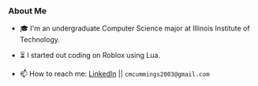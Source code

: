 ### About Me

- 🎓 I'm an undergraduate Computer Science major at Illinois Institute of Technology.
- ⏳ I started out coding on Roblox using Lua.


- 📫 How to reach me: [LinkedIn](https://www.linkedin.com/in/connormcummings/) || `cmcummings2003@gmail.com`

<!--
**gestalt8003/gestalt8003** is a ✨ _special_ ✨ repository because its `README.md` (this file) appears on your GitHub profile.

Here are some ideas to get you started:

- 🔭 I’m currently working on ...
- 🌱 I’m currently learning ...
- 👯 I’m looking to collaborate on ...
- 🤔 I’m looking for help with ...
- 💬 Ask me about ...
- 📫 How to reach me: ...
- 😄 Pronouns: ...
- ⚡ Fun fact: ...
-->
